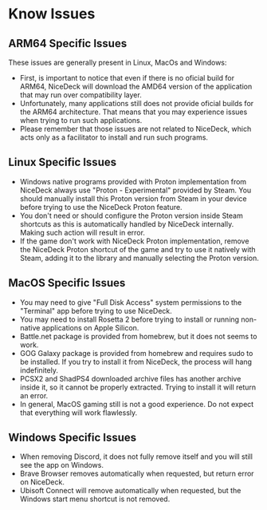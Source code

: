 # Know Issues

## ARM64 Specific Issues

These issues are generally present in Linux, MacOs and Windows:

- First, is important to notice that even if there is no oficial build for ARM64, NiceDeck will download the AMD64 version of the application that may run over compatibility layer.
- Unfortunately, many applications still does not provide oficial builds for the ARM64 architecture. That means that you may experience issues when trying to run such applications.
- Please remember that those issues are not related to NiceDeck, which acts only as a facilitator to install and run such programs.

## Linux Specific Issues

- Windows native programs provided with Proton implementation from NiceDeck always use "Proton - Experimental" provided by Steam. You should manually install this Proton version from Steam in your device before trying to use the NiceDeck Proton feature.
- You don't need or should configure the Proton version inside Steam shortcuts as this is automatically handled by NiceDeck internally. Making such action will result in error.
- If the game don't work with NiceDeck Proton implementation, remove the NiceDeck Proton shortcut of the game and try to use it natively with Steam, adding it to the library and manually selecting the Proton version.

## MacOS Specific Issues

- You may need to give "Full Disk Access" system permissions to the "Terminal" app before trying to use NiceDeck.
- You may need to install Rosetta 2 before trying to install or running non-native applications on Apple Silicon.
- Battle.net package is provided from homebrew, but it does not seems to work.
- GOG Galaxy package is provided from homebrew and requires sudo to be installed. If you try to install it from NiceDeck, the process will hang indefinitely.
- PCSX2 and ShadPS4 downloaded archive files has another archive inside it, so it cannot be properly extracted. Trying to install it will return an error.
- In general, MacOS gaming still is not a good experience. Do not expect that everything will work flawlessly.

## Windows Specific Issues

- When removing Discord, it does not fully remove itself and you will still see the app on Windows.
- Brave Browser removes automatically when requested, but return error on NiceDeck.
- Ubisoft Connect will remove automatically when requested, but the Windows start menu shortcut is not removed.
